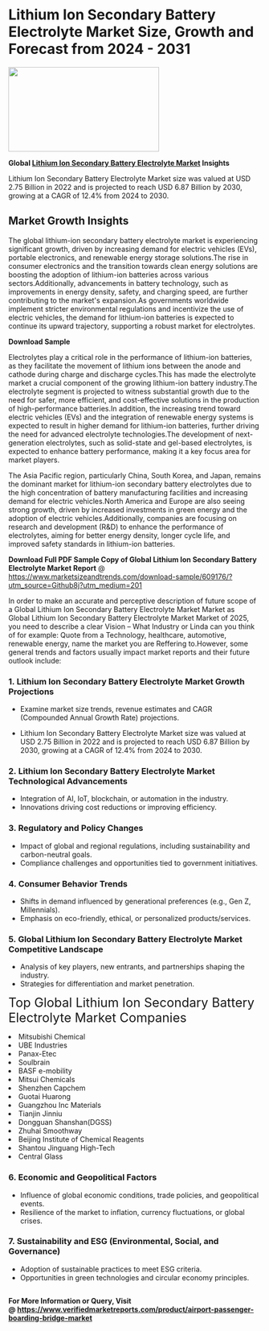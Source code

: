 <H1>Lithium Ion Secondary Battery Electrolyte Market Size, Growth and Forecast from 2024 - 2031</H1><img class="aligncenter size-medium wp-image-584254" src="https://thirdeyenews.in/wp-content/uploads/2024/09/Global-Market-Research-300x168.jpeg" alt="" width="300" height="168" /><p><strong>Global&nbsp;<a href="https://www.marketsizeandtrends.com/download-sample/609176/?utm_source=Github8j?utm_medium=201">Lithium Ion Secondary Battery Electrolyte Market</a> Insights</strong></p><p>Lithium Ion Secondary Battery Electrolyte Market size was valued at USD 2.75 Billion in 2022 and is projected to reach USD 6.87 Billion by 2030, growing at a CAGR of 12.4% from 2024 to 2030.</p><p><h2>Market Growth Insights</h2> <p>The global lithium-ion secondary battery electrolyte market is experiencing significant growth, driven by increasing demand for electric vehicles (EVs), portable electronics, and renewable energy storage solutions.The rise in consumer electronics and the transition towards clean energy solutions are boosting the adoption of lithium-ion batteries across various sectors.Additionally, advancements in battery technology, such as improvements in energy density, safety, and charging speed, are further contributing to the market's expansion.As governments worldwide implement stricter environmental regulations and incentivize the use of electric vehicles, the demand for lithium-ion batteries is expected to continue its upward trajectory, supporting a robust market for electrolytes.</p> <p><strong>Download Sample</strong></p> <p>Electrolytes play a critical role in the performance of lithium-ion batteries, as they facilitate the movement of lithium ions between the anode and cathode during charge and discharge cycles.This has made the electrolyte market a crucial component of the growing lithium-ion battery industry.The electrolyte segment is projected to witness substantial growth due to the need for safer, more efficient, and cost-effective solutions in the production of high-performance batteries.In addition, the increasing trend toward electric vehicles (EVs) and the integration of renewable energy systems is expected to result in higher demand for lithium-ion batteries, further driving the need for advanced electrolyte technologies.The development of next-generation electrolytes, such as solid-state and gel-based electrolytes, is expected to enhance battery performance, making it a key focus area for market players.<p>The Asia Pacific region, particularly China, South Korea, and Japan, remains the dominant market for lithium-ion secondary battery electrolytes due to the high concentration of battery manufacturing facilities and increasing demand for electric vehicles.North America and Europe are also seeing strong growth, driven by increased investments in green energy and the adoption of electric vehicles.Additionally, companies are focusing on research and development (R&D) to enhance the performance of electrolytes, aiming for better energy density, longer cycle life, and improved safety standards in lithium-ion batteries.</p> <p><span class=""><strong>Download Full PDF Sample Copy of Global Lithium Ion Secondary Battery Electrolyte Market Report</strong> @ <a href="https://www.marketsizeandtrends.com/download-sample/609176/?utm_source=Github8j?utm_medium=201" target="_blank">https://www.marketsizeandtrends.com/download-sample/609176/?utm_source=Github8j?utm_medium=201</a></span></p><p>In order to make an accurate and perceptive description of future scope of a Global&nbsp;Lithium Ion Secondary Battery Electrolyte Market Market as Global&nbsp;Lithium Ion Secondary Battery Electrolyte Market Market of 2025, you need to describe a clear Vision &ndash; What Industry or Linda can you think of for example: Quote from a Technology, healthcare, automotive, renewable energy, name the market you are Reffering to.However, some general trends and factors usually impact market reports and their future outlook include:</p><h3>1.&nbsp;<strong>Lithium Ion Secondary Battery Electrolyte Market Growth Projections</strong></h3><ul><li>Examine market size trends, revenue estimates and CAGR (Compounded Annual Growth Rate) projections.</li><li><p>Lithium Ion Secondary Battery Electrolyte Market size was valued at USD 2.75 Billion in 2022 and is projected to reach USD 6.87 Billion by 2030, growing at a CAGR of 12.4% from 2024 to 2030.</p></li></ul><h3>2.&nbsp;<strong>Lithium Ion Secondary Battery Electrolyte Market Technological Advancements</strong></h3><ul><li>Integration of AI, IoT, blockchain, or automation in the industry.</li><li>Innovations driving cost reductions or improving efficiency.</li></ul><h3>3.&nbsp;<strong>Regulatory and Policy Changes</strong></h3><ul><li>Impact of global and regional regulations, including sustainability and carbon-neutral goals.</li><li>Compliance challenges and opportunities tied to government initiatives.</li></ul><h3>4.&nbsp;<strong>Consumer Behavior Trends</strong></h3><ul><li>Shifts in demand influenced by generational preferences (e.g., Gen Z, Millennials).</li><li>Emphasis on eco-friendly, ethical, or personalized products/services.</li></ul><h3>5.&nbsp;<strong>Global Lithium Ion Secondary Battery Electrolyte Market Competitive Landscape</strong></h3><ul><li>Analysis of key players, new entrants, and partnerships shaping the industry.</li><li>Strategies for differentiation and market penetration.</li></ul><p data-pm-slice="1 1 []"><span style="color: inherit; font-family: inherit; font-size: 25px;">Top Global Lithium Ion Secondary Battery Electrolyte Market Companies</span></p><div class="" data-test-id=""><p><li>Mitsubishi Chemical</li><li> UBE Industries</li><li> Panax-Etec</li><li> Soulbrain</li><li> BASF e-mobility</li><li> Mitsui Chemicals</li><li> Shenzhen Capchem</li><li> Guotai Huarong</li><li> Guangzhou  Inc Materials</li><li> Tianjin Jinniu</li><li> Dongguan Shanshan(DGSS)</li><li> Zhuhai Smoothway</li><li> Beijing Institute of Chemical Reagents</li><li> Shantou Jinguang High-Tech</li><li> Central Glass</li></p></div><h3>6.&nbsp;<strong>Economic and Geopolitical Factors</strong></h3><ul><li>Influence of global economic conditions, trade policies, and geopolitical events.</li><li>Resilience of the market to inflation, currency fluctuations, or global crises.</li></ul><h3>7.&nbsp;<strong>Sustainability and ESG (Environmental, Social, and Governance)</strong></h3><ul><li>Adoption of sustainable practices to meet ESG criteria.</li><li>Opportunities in green technologies and circular economy principles.</li></ul><h2><strong style="font-size: 14px;">For More Information or Query, Visit @&nbsp;</strong><a style="background-color: #ffffff; font-size: 14px;" href="https://www.marketsizeandtrends.com/report/lithium-ion-secondary-battery-electrolyte-market/" target="_blank">https://www.verifiedmarketreports.com/product/airport-passenger-boarding-bridge-market</a></h2>